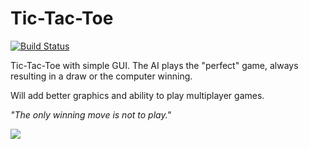 Tic-Tac-Toe
===========

[![Build Status](https://travis-ci.org/Jyang772/Tic-Tac-Toe.svg)](https://travis-ci.org/Jyang772/Tic-Tac-Toe)

Tic-Tac-Toe with simple GUI. The AI plays the "perfect" game, always resulting in a draw or the computer winning. 

Will add better graphics and ability to play multiplayer games. 

_"The only winning move is not to play."_

![](http://i.imgur.com/uyCtzuT.png)
